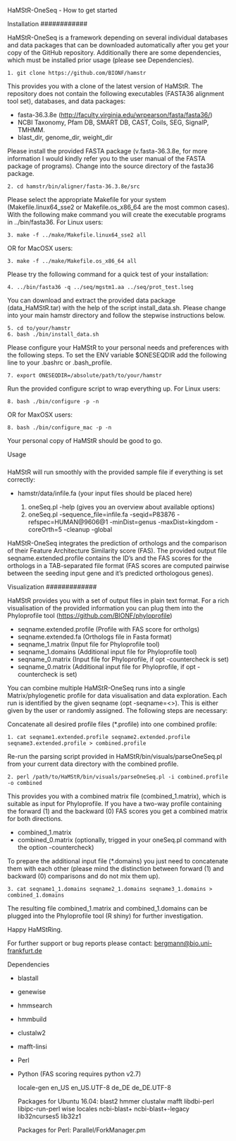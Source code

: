 HaMStR-OneSeq - How to get started

Installation
############

HaMStR-OneSeq is a framework depending on several individual databases and data packages that can be downloaded automatically after you get your copy of the GitHub repository. Additionally there are some dependencies, which must be installed prior usage (please see Dependencies).

	1. git clone https://github.com/BIONF/hamstr

This provides you with a clone of the latest version of HaMStR. The repository does not contain the following executables (FASTA36 alignment tool set), databases, and data packages:
* fasta-36.3.8e (http://faculty.virginia.edu/wrpearson/fasta/fasta36/)
* NCBI Taxonomy, Pfam DB, SMART DB, CAST, Coils, SEG, SignalP, TMHMM.
* blast_dir, genome_dir, weight_dir

Please install the provided FASTA package (v.fasta-36.3.8e, for more information I would kindly refer you to the user manual of the FASTA package of programs).
Change into the source directory of the fasta36 package. 

	2. cd hamstr/bin/aligner/fasta-36.3.8e/src

Please select the appropriate Makefile for your system (Makefile.linux64_sse2 or Makefile.os_x86_64 are the most common cases).
With the following make command you will create the executable programs in ../bin/fasta36.
For Linux users:

	3. make -f ../make/Makefile.linux64_sse2 all

OR for MacOSX users:

	3. make -f ../make/Makefile.os_x86_64 all

Please try the following command for a quick test of your installation:

	4. ../bin/fasta36 -q ../seq/mgstm1.aa ../seq/prot_test.lseg

You can download and extract the provided data package (data_HaMStR.tar) with the help of the script install_data.sh.
Please change into your main hamstr directory and follow the stepwise instructions below.

	5. cd to/your/hamstr
	6. bash ./bin/install_data.sh

Please configure your HaMStR to your personal needs and preferences with the following steps.
To set the ENV variable $ONESEQDIR add the following line to your .bashrc or .bash_profile.

	7. export ONESEQDIR=/absolute/path/to/your/hamstr

Run the provided configure script to wrap everything up.
For Linux users:

	8. bash ./bin/configure -p -n

OR for MaxOSX users:

	8. bash ./bin/configure_mac -p -n

Your personal copy of HaMStR should be good to go.

Usage
#####

HaMStR will run smoothly with the provided sample file if everything is set correctly:

* hamstr/data/infile.fa (your input files should be placed here)

	1. oneSeq.pl -help (gives you an overview about available options)
	2. oneSeq.pl -sequence_file=infile.fa -seqid=P83876 -refspec=HUMAN@9606@1 -minDist=genus -maxDist=kingdom -coreOrth=5 -cleanup -global

HaMStR-OneSeq integrates the prediction of orthologs and the comparison of their Feature Architecture Similarity score (FAS). The provided output file seqname.extended.profile contains the ID’s and the FAS scores for the orthologs in a TAB-separated file format (FAS scores are computed pairwise between the seeding input gene and it’s predicted orthologous genes). 


Visualization
#############

HaMStR provides you with a set of output files in plain text format. For a rich visualisation of the provided information you can plug them into the Phyloprofile tool (https://github.com/BIONF/phyloprofile)

* seqname.extended.profile  (Profile with FAS score for ortholgs)
* seqname.extended.fa  (Orthologs file in Fasta format)
* seqname_1.matrix  (Input file for Phyloprofile tool)
* seqname_1.domains  (Additional input file for Phyloprofile tool)
* seqname_0.matrix  (Input file for Phyloprofile, if opt -countercheck is set)
* seqname_0.matrix  (Additional input file for Phyloprofile, if opt -countercheck is set)

You can combine multiple HaMStR-OneSeq runs into a single Matrix/phylogenetic profile for data visualisation and data exploration. Each run is identified by the given seqname (opt -seqname=<>). This is either given by the user or randomly assigned. The following steps are necessary:

Concatenate all desired profile files (*.profile) into one combined profile:

	1. cat seqname1.extended.profile seqname2.extended.profile seqname3.extended.profile > combined.profile

Re-run the parsing script provided in HaMStR/bin/visuals/parseOneSeq.pl from your current data directory with the combined profile.

	2. perl /path/to/HaMStR/bin/visuals/parseOneSeq.pl -i combined.profile -o combined

This provides you with a combined matrix file (combined_1.matrix), which is suitable as input for Phyloprofile. If you have a two-way profile containing the forward (1) and the backward (0) FAS scores you get a combined matrix for both directions.

* combined_1.matrix
* combined_0.matrix (optionally, trigged in your oneSeq.pl command with the option -countercheck)

To prepare the additional input file (*.domains) you just need to concatenate them with each other (please mind the distinction between forward (1) and backward (0) comparisons and do not mix them up).

	3. cat seqname1_1.domains seqname2_1.domains seqname3_1.domains > combined_1.domains

The resulting file combined_1.matrix and combined_1.domains can be plugged into the Phyloprofile tool (R shiny) for further investigation.


Happy HaMStRing.

For further support or bug reports please contact: bergmann@bio.uni-frankfurt.de


Dependencies
* blastall
* genewise
* hmmsearch
* hmmbuild
* clustalw2
* mafft-linsi
* Perl
* Python (FAS scoring requires python v2.7)
    
    locale-gen
    en_US
    en_US.UTF-8
    de_DE
    de_DE.UTF-8
    
    Packages for Ubuntu 16.04:
    blast2
    hmmer
    clustalw
    mafft
    libdbi-perl
    libipc-run-perl
    wise
    locales
    ncbi-blast+
    ncbi-blast+-legacy
    lib32ncurses5
    lib32z1

    Packages for Perl:
    Parallel/ForkManager.pm





